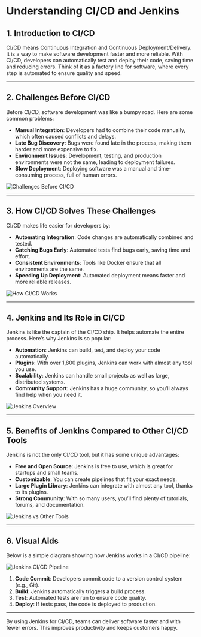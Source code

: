 # Understanding CI/CD and Jenkins

## 1. Introduction to CI/CD
CI/CD means Continuous Integration and Continuous Deployment/Delivery. It is a way to make software development faster and more reliable. With CI/CD, developers can automatically test and deploy their code, saving time and reducing errors. Think of it as a factory line for software, where every step is automated to ensure quality and speed.

---

## 2. Challenges Before CI/CD
Before CI/CD, software development was like a bumpy road. Here are some common problems:

- **Manual Integration**: Developers had to combine their code manually, which often caused conflicts and delays.
- **Late Bug Discovery**: Bugs were found late in the process, making them harder and more expensive to fix.
- **Environment Issues**: Development, testing, and production environments were not the same, leading to deployment failures.
- **Slow Deployment**: Deploying software was a manual and time-consuming process, full of human errors.

![Challenges Before CI/CD](https://via.placeholder.com/600x300?text=Challenges+Before+CI%2FCD)

---

## 3. How CI/CD Solves These Challenges
CI/CD makes life easier for developers by:

- **Automating Integration**: Code changes are automatically combined and tested.
- **Catching Bugs Early**: Automated tests find bugs early, saving time and effort.
- **Consistent Environments**: Tools like Docker ensure that all environments are the same.
- **Speeding Up Deployment**: Automated deployment means faster and more reliable releases.

![How CI/CD Works](https://via.placeholder.com/600x300?text=How+CI%2FCD+Works)

---

## 4. Jenkins and Its Role in CI/CD
Jenkins is like the captain of the CI/CD ship. It helps automate the entire process. Here’s why Jenkins is so popular:

- **Automation**: Jenkins can build, test, and deploy your code automatically.
- **Plugins**: With over 1,800 plugins, Jenkins can work with almost any tool you use.
- **Scalability**: Jenkins can handle small projects as well as large, distributed systems.
- **Community Support**: Jenkins has a huge community, so you’ll always find help when you need it.

![Jenkins Overview](https://via.placeholder.com/600x300?text=Jenkins+Overview)

---

## 5. Benefits of Jenkins Compared to Other CI/CD Tools
Jenkins is not the only CI/CD tool, but it has some unique advantages:

- **Free and Open Source**: Jenkins is free to use, which is great for startups and small teams.
- **Customizable**: You can create pipelines that fit your exact needs.
- **Large Plugin Library**: Jenkins can integrate with almost any tool, thanks to its plugins.
- **Strong Community**: With so many users, you’ll find plenty of tutorials, forums, and documentation.

![Jenkins vs Other Tools](https://via.placeholder.com/600x300?text=Jenkins+vs+Other+Tools)

---

## 6. Visual Aids
Below is a simple diagram showing how Jenkins works in a CI/CD pipeline:

![Jenkins CI/CD Pipeline](https://www.jenkins.io/images/226px-Jenkins_logo.svg)

1. **Code Commit**: Developers commit code to a version control system (e.g., Git).
2. **Build**: Jenkins automatically triggers a build process.
3. **Test**: Automated tests are run to ensure code quality.
4. **Deploy**: If tests pass, the code is deployed to production.

---

By using Jenkins for CI/CD, teams can deliver software faster and with fewer errors. This improves productivity and keeps customers happy.